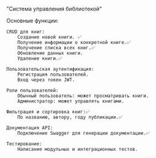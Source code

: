 "Система управления библиотекой" 

  Основные функции:

    CRUD для книг:
        Создание новой книги. ✅
        Получение информации о конкретной книге.✅
        Получение списка всех книг.✅
        Обновление данных книги.
        Удаление книги.✅

    Пользовательская аутентификация:
        Регистрация пользователей.
        Вход через токен JWT.

    Роли пользователей:
        Обычный пользователь: может просматривать книги.
        Администратор: может управлять книгами.

    Фильтрация и сортировка книг:✅
        По названию, автору, году публикации.✅

    Документация API:
        Подключение Swagger для генерации документации.✅

    Тестирование:
        Написание модульных и интеграционных тестов.
